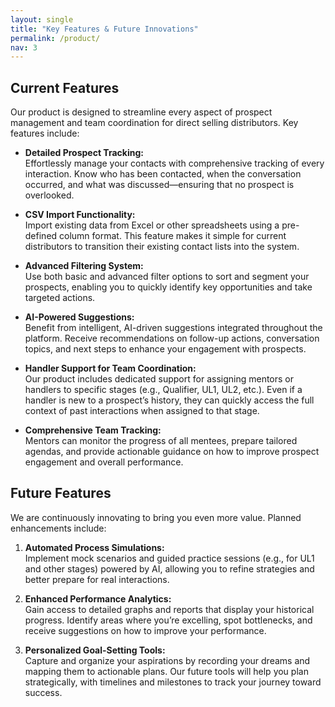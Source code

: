 ```yaml
---
layout: single
title: "Key Features & Future Innovations"
permalink: /product/
nav: 3
---
```


## Current Features

Our product is designed to streamline every aspect of prospect management and team coordination for direct selling distributors. Key features include:

- **Detailed Prospect Tracking:**  
  Effortlessly manage your contacts with comprehensive tracking of every interaction. Know who has been contacted, when the conversation occurred, and what was discussed—ensuring that no prospect is overlooked.

- **CSV Import Functionality:**  
  Import existing data from Excel or other spreadsheets using a pre-defined column format. This feature makes it simple for current distributors to transition their existing contact lists into the system.

- **Advanced Filtering System:**  
  Use both basic and advanced filter options to sort and segment your prospects, enabling you to quickly identify key opportunities and take targeted actions.

- **AI-Powered Suggestions:**  
  Benefit from intelligent, AI-driven suggestions integrated throughout the platform. Receive recommendations on follow-up actions, conversation topics, and next steps to enhance your engagement with prospects.

- **Handler Support for Team Coordination:**  
  Our product includes dedicated support for assigning mentors or handlers to specific stages (e.g., Qualifier, UL1, UL2, etc.). Even if a handler is new to a prospect’s history, they can quickly access the full context of past interactions when assigned to that stage.

- **Comprehensive Team Tracking:**  
  Mentors can monitor the progress of all mentees, prepare tailored agendas, and provide actionable guidance on how to improve prospect engagement and overall performance.

## Future Features

We are continuously innovating to bring you even more value. Planned enhancements include:

1. **Automated Process Simulations:**  
   Implement mock scenarios and guided practice sessions (e.g., for UL1 and other stages) powered by AI, allowing you to refine strategies and better prepare for real interactions.

2. **Enhanced Performance Analytics:**  
   Gain access to detailed graphs and reports that display your historical progress. Identify areas where you’re excelling, spot bottlenecks, and receive suggestions on how to improve your performance.

3. **Personalized Goal-Setting Tools:**  
   Capture and organize your aspirations by recording your dreams and mapping them to actionable plans. Our future tools will help you plan strategically, with timelines and milestones to track your journey toward success.
